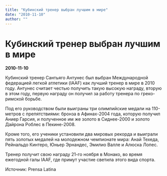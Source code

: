 ```yaml
---
title: "Кубинский тренер выбран лучшим в мире"
date: "2010-11-10"
author: ""
---
```


# Кубинский тренер выбран лучшим в мире

**2010-11-10** 

Кубинский тренер Сантьяго Антунес был выбран Международной федерацией легкой атлетики (IAAF) как лучший тренер в мире в 2010 году. Антунес считает честью получить такую высокую награду, вторую в этом году, первую награду он получил за работу тренера по греко-римской борьбе.

Под его руководством были выиграны три олимпийские медали нa 110-метров с препятствиями: бронза в Афинах-2004 года, которую получил Аниер Гарсия, и полученное им же золото в Сиднее-2000 и золото Дайрона Роблес в Пекине-2008.

Кроме того, его ученики установили два мировых рекорда и выиграли пять золотых медалей на молодежном чемпионате мира: Анай Техеда, Рейнальдо Кинтеро, Юньер Эрнандес, Эмилио Валле и Алюска Лопес.

Тренер получит свою награду 21-го ноября в Монако, во время ежегодной галы IAAF, где примут участие светила этого вида спорта.

Источник: Prensa Latina